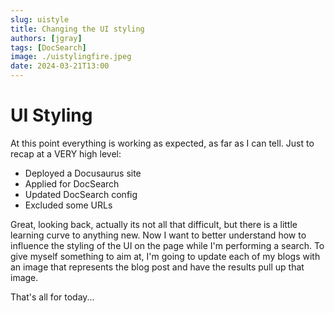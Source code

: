 ```yaml
---
slug: uistyle
title: Changing the UI styling
authors: [jgray]
tags: [DocSearch]
image: ./uistylingfire.jpeg
date: 2024-03-21T13:00
---
```


# UI Styling

At this point everything is working as expected, as far as I can tell. Just to recap at a VERY high level:

* Deployed a Docusaurus site
* Applied for DocSearch
* Updated DocSearch config
* Excluded some URLs

Great, looking back, actually its not all that difficult, but there is a little learning curve to anything new. Now I want to better understand how to influence the styling of the UI on the page while I'm performing a search. To give myself something to aim at, I'm going to update each of my blogs with an image that represents the blog post and have the results pull up that image.

<!--truncate-->

That's all for today...